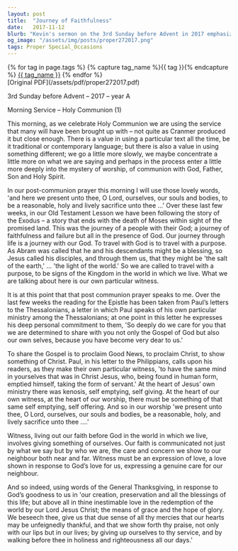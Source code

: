 ```yaml
---
layout: post
title:  "Journey of Faithfulness"
date:   2017-11-12
blurb: "Kevin's sermon on the 3rd Sunday before Advent in 2017 emphasizes the importance of worship and communion with God. He reflects on the journey of faithfulness and failure, akin to the Exodus, and the call to be 'the salt of the earth' and 'the light of the world.' The sermon encourages self-emptying and self-offering in worship, mirroring Jesus' ministry, and stresses that our witness to faith is through both our words and actions, driven by love and care for our neighbors."
og_image: "/assets/img/posts/proper272017.png"
tags: Proper Special_Occasions
---    
```

<div class="tag-pills">
  {% for tag in page.tags %}
    {% capture tag_name %}{{ tag }}{% endcapture %}
    <a href="{{ site.baseurl }}/tag/{{ tag_name | slugify }}" class="tag-pill">{{ tag_name }}</a>
  {% endfor %}
</div>
[Original PDF](/assets/pdf/proper272017.pdf)

3rd Sunday before Advent – 2017 – year A

Morning Service – Holy Communion (1)

This morning, as we celebrate Holy Communion we are using the service that many will have been brought up with – not quite as Cranmer produced it but close enough. There is a value in using a particular text all the time, be it traditional or contemporary language; but there is also a value in using something different; we go a little more slowly, we maybe concentrate a little more on what we are saying and perhaps in the process enter a little more deeply into the mystery of worship, of communion with God, Father, Son and Holy Spirit.

In our post-communion prayer this morning I will use those lovely words, 'and here we present unto thee, O Lord, ourselves, our souls and bodies, to be a reasonable, holy and lively sacrifice unto thee …' Over these last few weeks, in our Old Testament Lesson we have been following the story of the Exodus – a story that ends with the death of Moses within sight of the promised land. This was the journey of a people with their God; a journey of faithfulness and failure but all in the presence of God. Our journey through life is a journey with our God. To travel with God is to travel with a purpose. As Abram was called that he and his descendants might be a blessing, so Jesus called his disciples, and through them us, that they might be 'the salt of the earth,' … 'the light of the world.' So we are called to travel with a purpose, to be signs of the Kingdom in the world in which we live. What we are talking about here is our own particular witness.

It is at this point that that post communion prayer speaks to me. Over the last few weeks the reading for the Epistle has been taken from Paul’s letters to the Thessalonians, a letter in which Paul speaks of his own particular ministry among the Thessalonians; at one point in this letter he expresses his deep personal commitment to them, 'So deeply do we care for you that we are determined to share with you not only the Gospel of God but also our own selves, because you have become very dear to us.'

To share the Gospel is to proclaim Good News, to proclaim Christ, to show something of Christ. Paul, in his letter to the Philippians, calls upon his readers, as they make their own particular witness, 'to have the same mind in yourselves that was in Christ Jesus, who, being found in human form, emptied himself, taking the form of servant.' At the heart of Jesus’ own ministry there was kenosis, self emptying, self giving. At the heart of our own witness, at the heart of our worship, there must be something of that same self emptying, self offering. And so in our worship 'we present unto thee, O Lord, ourselves, our souls and bodies, be a reasonable, holy, and lively sacrifice unto thee ….'

Witness, living out our faith before God in the world in which we live, involves giving something of ourselves. Our faith is communicated not just by what we say but by who we are, the care and concern we show to our neighbour both near and far. Witness must be an expression of love, a love shown in response to God’s love for us, expressing a genuine care for our neighbour.

And so indeed, using words of the General Thanksgiving, in response to God’s goodness to us in 'our creation, preservation and all the blessings of this life; but above all in thine inestimable love in the redemption of the world by our Lord Jesus Christ; the means of grace and the hope of glory. We beseech thee, give us that due sense of all thy mercies that our hearts may be unfeignedly thankful, and that we show forth thy praise, not only with our lips but in our lives; by giving up ourselves to thy service, and by walking before thee in holiness and righteousness all our days.'
